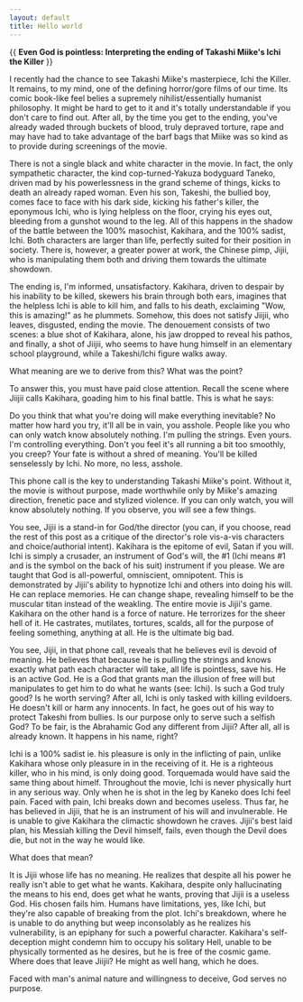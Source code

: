 ```yaml
---
layout: default
title: Hello world
---
```


{{ **Even God is pointless: Interpreting the ending of Takashi Miike's Ichi the Killer** }}

I recently had the chance to see Takashi Miike's masterpiece, Ichi the Killer. It remains, to my mind, one of the defining horror/gore films of our time. Its comic book-like feel belies a supremely nihilist/essentially humanist philosophy. It might be hard to get to it and it's totally understandable if you don't care to find out. After all, by the time you get to the ending, you've already waded through buckets of blood, truly depraved torture, rape and may have had to take advantage of the barf bags that Miike was so kind as to provide during screenings of the movie.

There is not a single black and white character in the movie. In fact, the only sympathetic character, the kind cop-turned-Yakuza bodyguard Taneko, driven mad by his powerlessness in the grand scheme of things, kicks to death an already raped woman. Even his son, Takeshi, the bullied boy, comes face to face with his dark side, kicking his father's killer, the eponymous Ichi, who is lying helpless on the floor, crying his eyes out, bleeding from a gunshot wound to the leg. All of this happens in the shadow of the battle between the 100% masochist, Kakihara, and the 100% sadist, Ichi. Both characters are larger than life, perfectly suited for their position in society. There is, however, a greater power at work, the Chinese pimp, Jijii, who is manipulating them both and driving them towards the ultimate showdown.

The ending is, I'm informed, unsatisfactory. Kakihara, driven to despair by his inability to be killed, skewers his brain through both ears, imagines that the helpless Ichi is able to kill him, and falls to his death, exclaiming "Wow, this is amazing!" as he plummets. Somehow, this does not satisfy Jiijii, who leaves, disgusted, ending the movie. The denouement consists of two scenes: a blue shot of Kakihara, alone, his jaw dropped to reveal his pathos, and finally, a shot of Jiijii, who seems to have hung himself in an elementary school playground, while a Takeshi/Ichi figure walks away.

What meaning are we to derive from this? What was the point?

To answer this, you must have paid close attention. Recall the scene where Jiijii calls Kakihara, goading him to his final battle. This is what he says:

Do you think that what you're doing will make everything inevitable? No matter how hard you try, it'll all be in vain, you asshole. People like you who can only watch know absolutely nothing. I'm pulling the strings. Even yours. I'm controlling everything. Don't you feel it's all running a bit too smoothly, you creep? Your fate is without a shred of meaning. You'll be killed senselessly by Ichi. No more, no less, asshole.

This phone call is the key to understanding Takashi Miike's point. Without it, the movie is without purpose, made worthwhile only by Miike's amazing direction, frenetic pace and stylized violence. If you can only watch, you will know absolutely nothing. If you observe, you will see a few things.

You see, Jijii is a stand-in for God/the director (you can, if you choose, read the rest of this post as a critique of the director's role vis-a-vis characters and choice/authorial intent). Kakihara is the epitome of evil, Satan if you will. Ichi is simply a crusader, an instrument of God's will, the #1 (Ichi means #1 and is the symbol on the back of his suit) instrument if you please. We are taught that God is all-powerful, omniscient, omnipotent. This is demonstrated by Jijii's ability to hypnotize Ichi and others into doing his will. He can replace memories. He can change shape, revealing himself to be the muscular titan instead of the weakling. The entire movie is Jijii's game. Kakihara on the other hand is a force of nature. He terrorizes for the sheer hell of it. He castrates, mutilates, tortures, scalds, all for the purpose of feeling something, anything at all. He is the ultimate big bad.

You see, Jijii, in that phone call, reveals that he believes evil is devoid of meaning. He believes that because he is pulling the strings and knows exactly what path each character will take, all life is pointless, save his. He is an active God. He is a God that grants man the illusion of free will but manipulates to get him to do what he wants (see: Ichi). Is such a God truly good? Is he worth serving? After all, Ichi is only tasked with killing evildoers. He doesn't kill or harm any innocents. In fact, he goes out of his way to protect Takeshi from bullies. Is our purpose only to serve such a selfish God? To be fair, is the Abrahamic God any different from Jijii? After all, all is already known. It happens in his name, right?



Ichi is a 100% sadist ie. his pleasure is only in the inflicting of pain, unlike Kakihara whose only pleasure in in the receiving of it. He is a righteous killer, who in his mind, is only doing good. Torquemada would have said the same thing about himelf. Throughout the movie, Ichi is never physically hurt in any serious way. Only when he is shot in the leg by Kaneko does Ichi feel pain. Faced with pain, Ichi breaks down and becomes useless. Thus far, he has believed in Jijii, that he is an instrument of his will and invulnerable. He is unable to give Kakihara the climactic showdown he craves. Jijii's best laid plan, his Messiah killing the Devil himself, fails, even though the Devil does die, but not in the way he would like.

What does that mean?

It is Jijii whose life has no meaning. He realizes that despite all his power he really isn't able to get what he wants. Kakihara, despite only hallucinating the means to his end, does get what he wants, proving that Jijii is a useless God. His chosen fails him. Humans have limitations, yes, like Ichi, but they're also capable of breaking from the plot. Ichi's breakdown, where he is unable to do anything but weep inconsolably as he realizes his vulnerability, is an epiphany for such a powerful character. Kakihara's self-deception might condemn him to occupy his solitary Hell, unable to be physically tormented as he desires, but he is free of the cosmic game. Where does that leave Jiijii? He might as well hang, which he does.

Faced with man's animal nature and willingness to deceive, God serves no purpose.